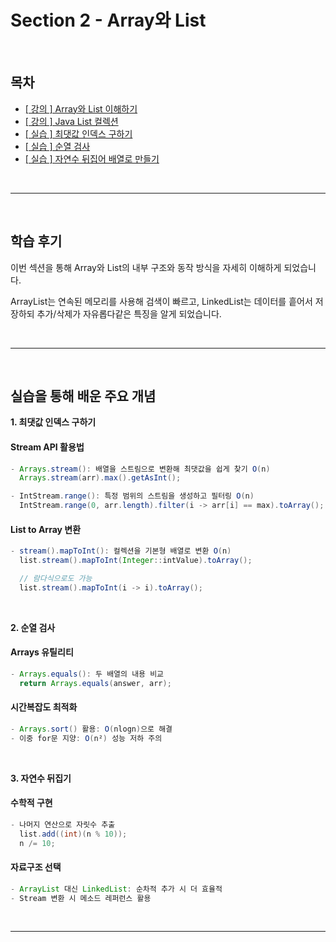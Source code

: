 # Section 2 - Array와 List

<br>

## 목차
- [[ 강의 ] Array와 List 이해하기](2-1_Array와List.md)
- [[ 강의 ] Java List 컬렉션](src/Main.java)
- [[ 실습 ] 최댓값 인덱스 구하기](src/최댓값인덱스구하기/README.md)
- [[ 실습 ] 순열 검사](src/순열검사/README.md)
- [[ 실습 ] 자연수 뒤집어 배열로 만들기](src/자연수뒤집어배열로만들기/README.md)

<br>
<hr>
<br>

## 학습 후기

이번 섹션을 통해 Array와 List의 내부 구조와 동작 방식을 자세히 이해하게 되었습니다.  

ArrayList는 연속된 메모리를 사용해 검색이 빠르고, LinkedList는 데이터를 흩어서 저장하되
추가/삭제가 자유롭다같은 특징을 알게 되었습니다.

<br>
<hr>
<br>

## 실습을 통해 배운 주요 개념

**1. 최댓값 인덱스 구하기**

#### Stream API 활용법
```java
- Arrays.stream(): 배열을 스트림으로 변환해 최댓값을 쉽게 찾기 O(n)
  Arrays.stream(arr).max().getAsInt();

- IntStream.range(): 특정 범위의 스트림을 생성하고 필터링 O(n)
  IntStream.range(0, arr.length).filter(i -> arr[i] == max).toArray();
```

#### List to Array 변환
```java
- stream().mapToInt(): 컬렉션을 기본형 배열로 변환 O(n)
  list.stream().mapToInt(Integer::intValue).toArray();

  // 람다식으로도 가능
  list.stream().mapToInt(i -> i).toArray();
```

<br>

**2. 순열 검사**

#### Arrays 유틸리티
```java
- Arrays.equals(): 두 배열의 내용 비교
  return Arrays.equals(answer, arr);
```

#### 시간복잡도 최적화
```java
- Arrays.sort() 활용: O(nlogn)으로 해결
- 이중 for문 지양: O(n²) 성능 저하 주의
```

<br>

**3. 자연수 뒤집기**

#### 수학적 구현
```java
- 나머지 연산으로 자릿수 추출
  list.add((int)(n % 10));
  n /= 10;
```

#### 자료구조 선택
```java
- ArrayList 대신 LinkedList: 순차적 추가 시 더 효율적
- Stream 변환 시 메소드 레퍼런스 활용
```

<br>
<hr>